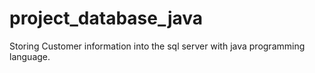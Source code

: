 # project_database_java
Storing Customer information into the sql server with java programming language.
